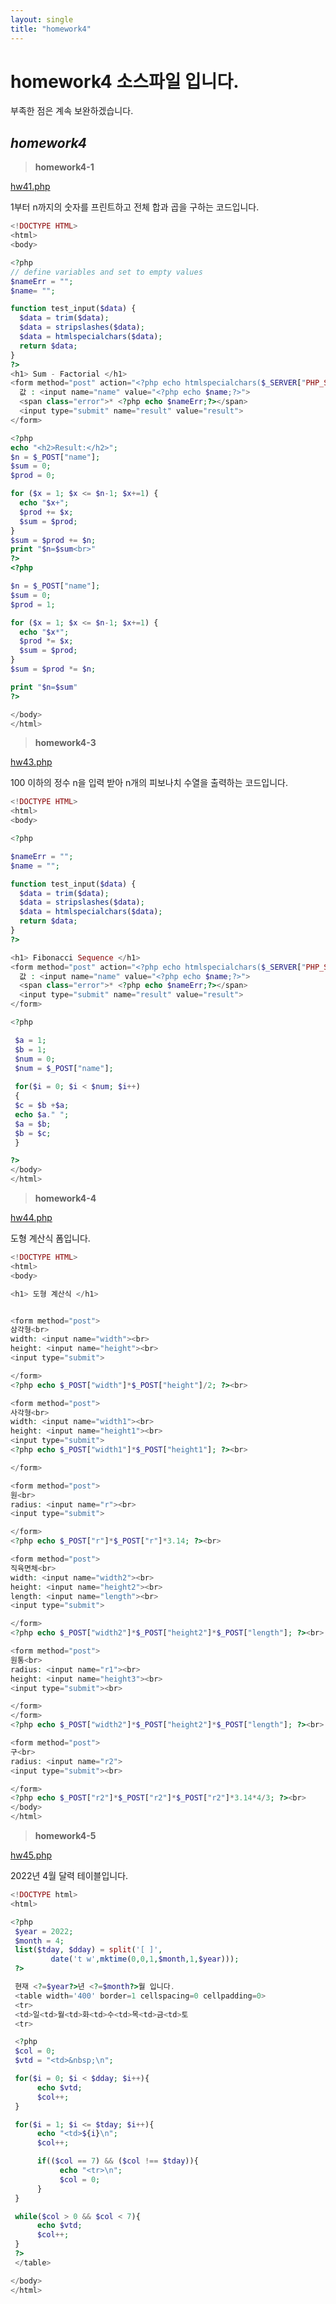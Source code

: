 ```yaml
---
layout: single
title: "homework4"
---
```

# homework4 소스파일 입니다.

부족한 점은 계속 보완하겠습니다.

   
## ***homework4***

>**homework4-1**

[hw41.php](https://drive.google.com/file/d/1abckmyrchuxfHN4mK5B_Rz_S17jIqAqx/view?usp=sharing)


1부터 n까지의 숫자를 프린트하고 전체 합과 곱을 구하는 코드입니다. 

```php
<!DOCTYPE HTML>  
<html>
<body>  

<?php
// define variables and set to empty values
$nameErr = "";
$name= "";

function test_input($data) {
  $data = trim($data);
  $data = stripslashes($data);
  $data = htmlspecialchars($data);
  return $data;
}
?>
<h1> Sum - Factorial </h1>
<form method="post" action="<?php echo htmlspecialchars($_SERVER["PHP_SELF"]);?>">  
  값 : <input name="name" value="<?php echo $name;?>">
  <span class="error">* <?php echo $nameErr;?></span>
  <input type="submit" name="result" value="result">  
</form>

<?php
echo "<h2>Result:</h2>";
$n = $_POST["name"];
$sum = 0;
$prod = 0;

for ($x = 1; $x <= $n-1; $x+=1) {
  echo "$x+";
  $prod += $x;
  $sum = $prod;
}
$sum = $prod += $n;
print "$n=$sum<br>"
?>
<?php

$n = $_POST["name"];
$sum = 0;
$prod = 1;

for ($x = 1; $x <= $n-1; $x+=1) {
  echo "$x*";
  $prod *= $x;
  $sum = $prod;
}
$sum = $prod *= $n;

print "$n=$sum"
?>

</body>
</html>
```

   
>**homework4-3**

[hw43.php](https://drive.google.com/file/d/1ithssyUxpi1sYmd-oyHWsYp8RoT4GJ7r/view?usp=sharing)


100 이하의 정수 n을 입력 받아 n개의 피보나치 수열을 출력하는 코드입니다.

```php
<!DOCTYPE HTML>  
<html>
<body>  

<?php

$nameErr = "";
$name = "";

function test_input($data) {
  $data = trim($data);
  $data = stripslashes($data);
  $data = htmlspecialchars($data);
  return $data;
}
?>

<h1> Fibonacci Sequence </h1>
<form method="post" action="<?php echo htmlspecialchars($_SERVER["PHP_SELF"]);?>">  
  값 : <input name="name" value="<?php echo $name;?>">
  <span class="error">* <?php echo $nameErr;?></span>
  <input type="submit" name="result" value="result">  
</form>

<?php

 $a = 1;
 $b = 1;
 $num = 0;
 $num = $_POST["name"];
 
 for($i = 0; $i < $num; $i++)
 {
 $c = $b +$a;
 echo $a." ";
 $a = $b;
 $b = $c;
 }

?> 
</body>
</html>
```
   


>**homework4-4**

[hw44.php](https://drive.google.com/file/d/1BM_WifksoShCb6iOVEsu8RA3ZC4HNdEN/view?usp=sharing)


도형 계산식 폼입니다.

```php
<!DOCTYPE HTML>
<html>  
<body>

<h1> 도형 계산식 </h1>


<form method="post">
삼각형<br>
width: <input name="width"><br>
height: <input name="height"><br>
<input type="submit">

</form>
<?php echo $_POST["width"]*$_POST["height"]/2; ?><br>

<form method="post">
사각형<br>
width: <input name="width1"><br>
height: <input name="height1"><br>
<input type="submit">
<?php echo $_POST["width1"]*$_POST["height1"]; ?><br>

</form>

<form method="post">
원<br>
radius: <input name="r"><br>
<input type="submit">

</form>
<?php echo $_POST["r"]*$_POST["r"]*3.14; ?><br>

<form method="post">
직육면체<br>
width: <input name="width2"><br>
height: <input name="height2"><br>
length: <input name="length"><br>
<input type="submit">

</form>
<?php echo $_POST["width2"]*$_POST["height2"]*$_POST["length"]; ?><br>

<form method="post">
원통<br>
radius: <input name="r1"><br>
height: <input name="height3"><br>
<input type="submit"><br>

</form>
</form>
<?php echo $_POST["width2"]*$_POST["height2"]*$_POST["length"]; ?><br>

<form method="post">
구<br>
radius: <input name="r2">
<input type="submit"><br>

</form>
<?php echo $_POST["r2"]*$_POST["r2"]*$_POST["r2"]*3.14*4/3; ?><br>
</body>
</html>
```
   

>**homework4-5**


[hw45.php](https://drive.google.com/file/d/1hb9iUE7_LGhXcxdJK9xj5-8-T_8ETejT/view?usp=sharing)

2022년 4월 달력 테이블입니다. 

```php
<!DOCTYPE html>
<html>

<?php
 $year = 2022;
 $month = 4;
 list($tday, $dday) = split('[ ]',
         date('t w',mktime(0,0,1,$month,1,$year)));
 ?>

 현재 <?=$year?>년 <?=$month?>월 입니다.
 <table width='400' border=1 cellspacing=0 cellpadding=0>
 <tr>
 <td>일<td>월<td>화<td>수<td>목<td>금<td>토
 <tr>

 <?php
 $col = 0;
 $vtd = "<td>&nbsp;\n";

 for($i = 0; $i < $dday; $i++){
      echo $vtd;
      $col++;
 }

 for($i = 1; $i <= $tday; $i++){
      echo "<td>${i}\n";
      $col++;

      if(($col == 7) && ($col !== $tday)){
           echo "<tr>\n";
           $col = 0;
      }
 }

 while($col > 0 && $col < 7){
      echo $vtd;
      $col++;
 }
 ?>
 </table>

</body>
</html>
```

